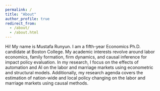 ```yaml
---
permalink: /
title: "About"
author_profile: true
redirect_from: 
  - /about/
  - /about.html
---
```


Hi! My name is Mustafa Runyun. I am a fifth-year Economics Ph.D. candidate at Boston College. My academic interests revolve around labor economics, family formation, firm dynamics, and causal inference for impact policy evaluation. In my research, I focus on the effects of automation and AI on the labor and marriage markets using econometric and structural models. Additionally, my research agenda covers the estimation of nation-wide and local policy changing on the labor and marriage markets using causal methods.

